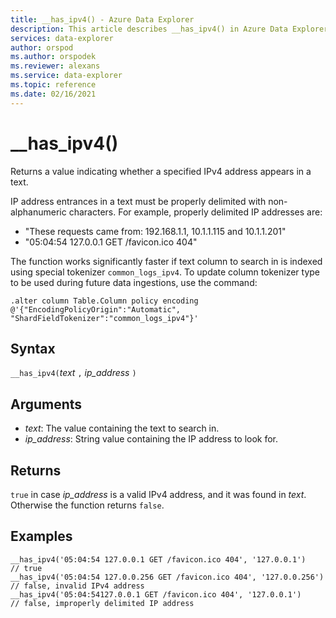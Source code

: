 ```yaml
---
title: __has_ipv4() - Azure Data Explorer
description: This article describes __has_ipv4() in Azure Data Explorer.
services: data-explorer
author: orspod
ms.author: orspodek
ms.reviewer: alexans
ms.service: data-explorer
ms.topic: reference
ms.date: 02/16/2021
---
```

# __has_ipv4()

Returns a value indicating whether a specified IPv4 address appears in a text.

IP address entrances in a text must be properly delimited with non-alphanumeric characters. For example, properly delimited IP addresses are:

 * "These requests came from: 192.168.1.1, 10.1.1.115 and 10.1.1.201"
 * "05:04:54 127.0.0.1 GET /favicon.ico 404"

The function works significantly faster if text column to search in is indexed using special tokenizer `common_logs_ipv4`. To update column tokenizer type to be used during future data ingestions, use the command:

```kusto
.alter column Table.Column policy encoding @'{"EncodingPolicyOrigin":"Automatic", "ShardFieldTokenizer":"common_logs_ipv4"}'
```

## Syntax

`__has_ipv4(`*text* `,` *ip_address* `)`

## Arguments

* *text*: The value containing the text to search in.
* *ip_address*: String value containing the IP address to look for.

## Returns

`true` in case *ip_address* is a valid IPv4 address, and it was found in *text*. Otherwise the function returns `false`.

## Examples

```kusto
__has_ipv4('05:04:54 127.0.0.1 GET /favicon.ico 404', '127.0.0.1')          // true
__has_ipv4('05:04:54 127.0.0.256 GET /favicon.ico 404', '127.0.0.256')      // false, invalid IPv4 address
__has_ipv4('05:04:54127.0.0.1 GET /favicon.ico 404', '127.0.0.1')           // false, improperly delimited IP address
```
